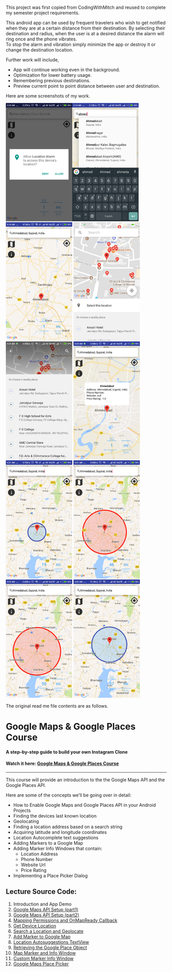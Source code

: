 This project was first copied from CodingWithMitch and reused to complete my semester project requirements.
<p>This android app can be used by frequent travelers who wish to get notified when they are at a certain distance from their destination. By selecting their destination and radius, when the user is at a desired distance the alarm will ring once and the phone vibrates.<br>To stop the alarm and vibration simply minimize the app or destroy it or change the destination location.</p>
<p>Further work will include, <ul><li>App will continue working even in the background.</li><li>Optimization for lower battery usage.</li> <li>Remembering previous destinations.</li> <li>Preview current point to point distance between user and destination.</li></ul></p>
<p>Here are some screenshots of my work.</p>
<img src="https://github.com/desaiumang/location-alarm/blob/master/screenshots/1.png" width="208"><img src="https://github.com/desaiumang/location-alarm/blob/master/screenshots/3.png" width="208"><img src="https://github.com/desaiumang/location-alarm/blob/master/screenshots/4.png" width="208">
<img src="https://github.com/desaiumang/location-alarm/blob/master/screenshots/5_1.png" width="208">
<img src="https://github.com/desaiumang/location-alarm/blob/master/screenshots/5_2.png" width="208">
<img src="https://github.com/desaiumang/location-alarm/blob/master/screenshots/5_3.png" width="208">
<img src="https://github.com/desaiumang/location-alarm/blob/master/screenshots/6.png" width="208">
<img src="https://github.com/desaiumang/location-alarm/blob/master/screenshots/7.png" width="208">
<img src="https://github.com/desaiumang/location-alarm/blob/master/screenshots/8.png" width="208">
<img src="https://github.com/desaiumang/location-alarm/blob/master/screenshots/9.png" width="208">




<p>The original read me file contents are as follows.</p>
<h1>Google Maps & Google Places Course</h1>
<h4>A step-by-step guide to build your own Instagram Clone</h4>
<h4>Watch it here: <a href='https://codingwithmitch.com/courses/google-maps-google-places/' target='_blank'>Google Maps & Google Places Course</a></h4>
<hr>
<p>This course will provide an introduction to the the Google Maps API and the Google Places API.</p>

<p>Here are some of the concepts we'll be going over in detail:</p>
<ul>
<li>How to Enable Google Maps and Google Places API in your Android Projects</li>
<li>Finding the devices last known location</li>
<li>Geolocating</li>
<li>Finding a location address based on a search string</li>
<li>Acquiring latitude and longitude coordinates</li>
<li>Location Autocomplete text suggestions</li>
<li>Adding Markers to a Google Map</li>
<li>Adding Marker Info Windows that contain:
<ul>
  <li>Location Address</li>
  <li>Phone Number</li>
  <li>Website Url</li>
  <li>Price Rating</li>
</ul>
</li>
<li>Implementing a Place Picker Dialog</li>
</ul>

<h2>Lecture Source Code:</h2>
<ol>
<li> Introduction and App Demo</li>

<li><a href='https://goo.gl/Tcmfhi'> Google Maps API Setup (part1)</a></li>

<li><a href='https://goo.gl/JWhA89'> Google Maps API Setup (part2)</a></li>

<li><a href='https://goo.gl/PbTT4R'> Mapping Permissions and OnMapReady Callback</a></li>

<li><a href='https://goo.gl/Rav9Jh'> Get Device Location</a></li>

<li><a href='https://goo.gl/pvgzDt'> Search a Location and Geolocate</a></li>

<li><a href='https://goo.gl/5iuwwi'> Add Marker to Google Map</a></li>

<li><a href='https://goo.gl/gbvcZT'> Location Autosuggestions TextView</a></li>

<li><a href='https://goo.gl/XpRiqL'> Retrieving the Google Place Object</a></li>

<li><a href='https://goo.gl/FGjMiB'> Map Marker and Info Window</a></li>

<li><a href='https://goo.gl/7NqqMh'> Custom Marker Info Window</a></li>

<li><a href='https://goo.gl/Adx3da'> Google Maps Place Picker</a></li>
</ol>
